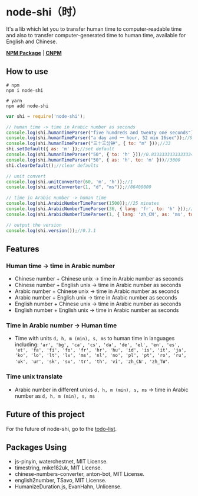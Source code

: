 # node-shi（时）

It's a lib which let you to transfer human time to computer-readable time and also to transfer computer-generated time to human time, available for English and Chinese.

[**NPM Package**](https://www.npmjs.com/package/node-shi) | [**CNPM**](https://npm.taobao.org/package/node-shi)

## How to use

```shell
# npm
npm i node-shi

# yarn
npm add node-shi
```

```javascript
var shi = require('node-shi');

// human time -> time in Arabic number as seconds
console.log(shi.humanTimeParser("five hundreds and twenty one seconds"));//521
console.log(shi.humanTimeParser("a day and 一 hour, 52 min 16sec"));//93136
console.log(shi.humanTimeParser("三十三分钟", { to: "m" }));//33
shi.setDefault({ as: 'm' });//set default
console.log(shi.humanTimeParser("50", { to: 'h' }))//0.8333333333333334
console.log(shi.humanTimeParser("50", { as: 'h', to: 'm' }))//3000
shi.clearDefault();//clear defaults

// unit convert
console.log(shi.unitConverter(60, 'm', 'h'));//1
console.log(shi.unitConverter(1, "d", "ms"));//86400000

// time in Arabic number -> human time
console.log(shi.ArabicNumberTimeParser(1500));//25 minutes
console.log(shi.ArabicNumberTimeParser(36, { lang: 'fr', to: 'h' }));//0,01 heure
console.log(shi.ArabicNumberTimeParser(1, { lang: 'zh_CN', as: 'ms', to: 's', round: true }));//0 秒

// output the version
console.log(shi.version());//0.3.1
```

## Features

### Human time -> time in Arabic number

- Chinese number + Chinese unix -> time in Arabic number as seconds
- Chinese number + English unix -> time in Arabic number as seconds
- Arabic number + Chinese unix -> time in Arabic number as seconds
- Arabic number + English unix -> time in Arabic number as seconds
- English number + Chinese unix -> time in Arabic number as seconds
- English number + English unix -> time in Arabic number as seconds

### Time in Arabic number -> Human time

- Time with units `d, h, m (min), s, ms` to human time in languages including: `'ar', 'bg', 'ca', 'cs', 'da', 'de', 'el', 'en', 'es', 'et', 'fa', 'fi', 'fo', 'fr', 'hr', 'hu', 'id', 'is', 'it', 'ja', 'ko', 'lo', 'lt', 'lv', 'ms', 'nl', 'no', 'pl', 'pt', 'ro', 'ru', 'uk', 'ur', 'sk', 'sv', 'tr', 'th', 'vi', 'zh_CN', 'zh_TW'`.

### Time unix translate

- Arabic number in different unixs `d, h, m (min), s, ms` -> time in Arabic number as `d, h, m (min), s, ms`

## Future of this project

For the future of node-shi, go to the [todo-list](https://github.com/RoderickQiu/node-shi/projects/1).

## Packages Using

- js-pinyin, waterchestnet, MIT License.
- timestring, mike182uk, MIT License.
- chinese-numbers-converter, anton-bot, MIT License.
- english2number, TSavo, MIT License.
- HumanizeDuration.js, EvanHahn, Unlicense.
